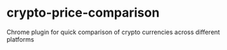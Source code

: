 # crypto-price-comparison
Chrome plugin for quick comparison of crypto currencies across different platforms
